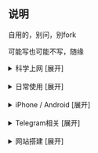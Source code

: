 ## 说明


自用的，别问，别fork

可能写也可能不写，随缘



<details>
<summary>科学上网 [展开]</summary>

* [圈X上手教程](https://github.com/Yiov/notes/tree/main/quantumultX)

* [BoxJS的搭建](https://github.com/Yiov/notes/tree/main/boxjs)

* [翻墙软件及白嫖节点](https://github.com/Yiov/notes/tree/main/proxy)

* [机场channel大全一览表](https://github.com/Yiov/notes/tree/main/channel)

</details>



</br>



<details>
<summary>日常使用 [展开]</summary>

* [油猴安装及使用教程](https://github.com/Yiov/notes/tree/main/tampermonkey)

* [Chrome等浏览器crx插件导出](https://github.com/Yiov/notes/tree/main/crx)

* [微软Azure·云希语音使用教程](https://github.com/Yiov/notes/tree/main/Azure)

* [微PE制作PE启动盘重装电脑系统](https://github.com/Yiov/notes/tree/main/wepe)

* [VSCode安装步骤](https://github.com/Yiov/notes/tree/main/VSCode)

* [Markdown的简单用法](https://github.com/Yiov/notes/tree/main/markdown)

* [企业微信推送教程](https://github.com/Yiov/notes/tree/main/wecom)

* [Github注册到上传](https://github.com/Yiov/notes/tree/main/github)

* [小米运动刷步教程](https://github.com/Yiov/notes/tree/main/xmsb)

* [TV电视如何安装apk应用](https://github.com/Yiov/notes/tree/main/tvapp)

* [Tosesk远程电脑](https://github.com/Yiov/notes/tree/main/todesk)

* [QQ邮箱接收其他邮箱信息](https://github.com/Yiov/notes/tree/main/qqmail)

* [待产包清单及入院指南参考](https://github.com/Yiov/notes/tree/main/hospital_bag)

</details>



</br>




<details>
<summary>iPhone / Android [展开]</summary>

* [iPhone短信添加头像](https://github.com/Yiov/notes/tree/main/smscard)

* [带口罩解锁iPhone面容ID](https://github.com/Yiov/notes/tree/main/faceID)

* [注册国外苹果Apple_ID步骤](https://github.com/Yiov/notes/tree/main/Apple_ID)

* [用stay2给苹果Safari安装油猴插件](https://github.com/Yiov/notes/tree/main/stay2)

* [Sideloadly 免越狱自签IPA文件](https://github.com/Yiov/notes/tree/main/Sideloadly)

* [TrollStore永久自签安装使用教程](https://github.com/Yiov/notes/tree/main/TrollStore)

* [轻松签+的永久签安装使用](https://github.com/Yiov/notes/tree/main/esign)

* [Filza文件管理器破解完整版](https://github.com/Yiov/notes/tree/main/Filza)

* [各种源/插件/IPA包整理大合辑](https://github.com/Yiov/notes/tree/main/repo)

* [iPhone越狱教程_unc0ver_Checkra1n](https://github.com/Yiov/notes/tree/main/jail​break)

* [IOS应用砸壳及插件注入教程](https://github.com/Yiov/notes/tree/main/dump)

* [牛蛙助手免越狱_虚拟定位/自签IPA](https://github.com/Yiov/notes/tree/main/bullfrog)

* [手机抓包工具安装及使用](https://github.com/Yiov/notes/tree/main/capture)

* [小米线刷降级破MIUI限制](https://github.com/Yiov/notes/tree/main/miui)

* [小米下载国外版商店主题并提取](https://github.com/Yiov/notes/tree/main/mi_theme)


</details>



</br>



<details>
<summary>Telegram相关 [展开]</summary>

* [Telegram注册及注销](https://github.com/Yiov/notes/tree/main/telegram)

* [TG表情包下载与制作](https://github.com/Yiov/notes/tree/main/sticker)

* [创建自己的tg私聊机器人](https://github.com/Yiov/notes/tree/main/tgbot)

</details>



</br>



<details>
<summary>网站搭建 [展开]</summary>

* [服务器的购买及网站初成](https://github.com/Yiov/notes/tree/main/ECS)

* [虚拟机安装Linux系统](https://github.com/Yiov/notes/tree/main/VMware)

* [Xshell软件的安装及使用](https://github.com/Yiov/notes/tree/main/Xshell)

* [安装宝塔面板和使用](https://github.com/Yiov/notes/tree/main/BT)

* [node.js的安装教程](https://github.com/Yiov/notes/tree/main/nodejs)

* [docker的安装教程](https://github.com/Yiov/notes/tree/main/docker)

* [青龙面板的安装及使用](https://github.com/Yiov/notes/tree/main/qinglong)

* [wordpress的搭建](https://github.com/Yiov/notes/tree/main/wordpress)

* [Webstack导航详细安装教程](https://github.com/Yiov/notes/tree/main/WebStack)

* [Socks5的搭建](https://github.com/Yiov/notes/tree/main/socks5)

* [Halo博客的搭建](https://github.com/Yiov/notes/tree/main/Halo)

* [Onenav的搭建](https://github.com/Yiov/notes/tree/main/onenav)

* [Alist搭建自己的专属网盘](https://github.com/Yiov/notes/tree/main/Alist)

* [無名の主页搭建教程](https://github.com/Yiov/notes/tree/main/home)

* [搭建专属自己的记仇小本本](https://github.com/Yiov/notes/tree/main/heng)

* [Favicon图标api搭建]

* [dockerhub如何上传本地镜像](https://github.com/Yiov/notes/tree/main/dockerhub)

* [浅谈内网穿透](https://github.com/Yiov/notes/tree/main/NAT)

* [centos系统切换图形界面](https://github.com/Yiov/notes/tree/main/Centos)

* [使用github静态页面托管建站](https://github.com/Yiov/notes/tree/main/githubpage)

</details>